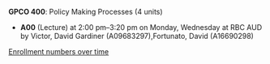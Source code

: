 **GPCO 400**: Policy Making Processes (4 units)

- **A00** (Lecture) at 2:00 pm–3:20 pm on Monday, Wednesday at RBC AUD by Victor, David Gardiner (A09683297),Fortunato, David (A16690298)

[Enrollment numbers over time](./GPCO400.tsv)
